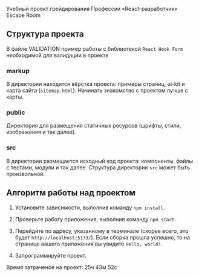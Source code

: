 Учебный проект грейдирования Профессии «React-разработчик» Escape Room

## Структура проекта

В файле VALIDATION пример работы с библиотекой `React Hook Form` необходимой для валидации в проекте

### markup

В директории находится вёрстка проекта: примеры страниц, ui-kit и карта сайта (`sitemap.html`). Начинать знакомство с проектом лучше с карты.

### public

Директория для размещения статичных ресурсов (шрифты, стили, изображения и так далее).

### src

В директории размещается исходный код проекта: компоненты, файлы с тестами, модули и так далее. Структура директории `src` может быть произвольной.

## Алгоритм работы над проектом

1. Установите зависимости, выполнив команду `npm install`.

2. Проверьте работу приложения, выполнив команду `npm start`.

3. Перейдите по адресу, указанному в терминале (скорее всего, это будет `http://localhost:5173/`). Если сборка прошла успешно, то на странице вашего приложения вы увидите `Hello, world!`.

4. Запрограммируйте проект.

Время затраченое на проект: 25ч 43м 52с
